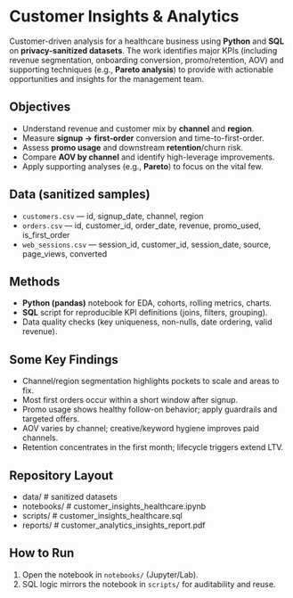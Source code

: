 # Customer Insights & Analytics

Customer-driven analysis for a healthcare business using **Python** and **SQL** on **privacy-sanitized datasets**. The work identifies major KPIs (including revenue segmentation, onboarding conversion, promo/retention, AOV) and supporting techniques (e.g., **Pareto analysis**) to provide with actionable opportunities and insights for the management team.

## Objectives
- Understand revenue and customer mix by **channel** and **region**.
- Measure **signup → first-order** conversion and time-to-first-order.
- Assess **promo usage** and downstream **retention**/churn risk.
- Compare **AOV by channel** and identify high-leverage improvements.
- Apply supporting analyses (e.g., **Pareto**) to focus on the vital few.

## Data (sanitized samples)
- `customers.csv` — id, signup_date, channel, region  
- `orders.csv` — id, customer_id, order_date, revenue, promo_used, is_first_order  
- `web_sessions.csv` — session_id, customer_id, session_date, source, page_views, converted  

## Methods
- **Python (pandas)** notebook for EDA, cohorts, rolling metrics, charts.
- **SQL** script for reproducible KPI definitions (joins, filters, grouping).
- Data quality checks (key uniqueness, non-nulls, date ordering, valid revenue).

## Some Key Findings
- Channel/region segmentation highlights pockets to scale and areas to fix.
- Most first orders occur within a short window after signup.
- Promo usage shows healthy follow-on behavior; apply guardrails and targeted offers.
- AOV varies by channel; creative/keyword hygiene improves paid channels.
- Retention concentrates in the first month; lifecycle triggers extend LTV.

## Repository Layout
- data/ # sanitized datasets
- notebooks/ # customer_insights_healthcare.ipynb
- scripts/ # customer_insights_healthcare.sql
- reports/ # customer_analytics_insights_report.pdf

## How to Run
1. Open the notebook in `notebooks/` (Jupyter/Lab).
2. SQL logic mirrors the notebook in `scripts/` for auditability and reuse.

